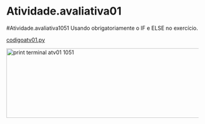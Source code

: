 # Atividade.avaliativa01

#Atividade.avaliativa1051 Usando obrigatoriamente o IF e ELSE no exercício.


[codigoatv01.py](https://github.com/user-attachments/files/22429402/codigoatv01.py)

<img width="1404" height="183" alt="print terminal atv01 1051" src="https://github.com/user-attachments/assets/4270e248-3835-45af-b095-6bf7711fb324" />
